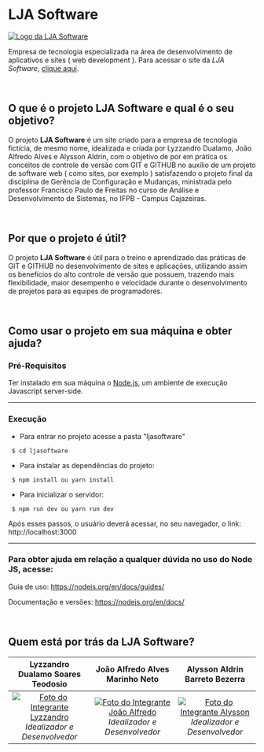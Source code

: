 # LJA Software
[![Logo da LJA Software](https://avatars.githubusercontent.com/u/99517827?s=200&v=4)](https://github.com/LJASoftware)

Empresa de tecnologia especializada na área de desenvolvimento de aplicativos e sites ( web development ). Para acessar o site da *LJA Software*, [clique aqui](https://ljasoftware-github-io-eight.vercel.app/).

&nbsp;

## O que é o projeto LJA Software e qual é o seu objetivo?

O projeto **LJA Software** é um site criado para a empresa de tecnologia fictícia, de mesmo nome, idealizada e criada por Lyzzandro Dualamo, João Alfredo Alves e Alysson Aldrin, com o objetivo de por em prática os conceitos de controle de versão com GIT e GITHUB no auxílio de um projeto de software web ( como sites, por exemplo ) satisfazendo o projeto final da disciplina de Gerência de Configuração e Mudanças, ministrada pelo professor Francisco Paulo de Freitas no curso de Análise e Desenvolvimento de Sistemas, no IFPB - Campus Cajazeiras.

&nbsp;

## Por que o projeto é útil?

O projeto **LJA Software** é útil para o treino e aprendizado das práticas de GIT e GITHUB no desenvolvimento de sites e aplicações, utilizando assim os benefícios do alto controle de versão que possuem, trazendo mais flexibilidade, maior desempenho e velocidade durante o desenvolvimento de projetos para as equipes de programadores.

&nbsp;

## Como usar o projeto em sua máquina e obter ajuda?

### Pré-Requisitos

Ter instalado em sua máquina o [Node.js](https://nodejs.org/en/download/), um ambiente de execução Javascript server-side.

---

### Execução

- Para entrar no projeto acesse a pasta "ljasoftware"

```
 $ cd ljasoftware
```

- Para instalar as dependências do projeto:

```
 $ npm install ou yarn install
```

- Para inicializar o servidor:
```
 $ npm run dev ou yarn run dev
```

Após esses passos, o usuário deverá acessar, no seu navegador, o link: http://localhost:3000

---

### Para obter ajuda em relação a qualquer dúvida no uso do **Node JS**, acesse:

Guia de uso: https://nodejs.org/en/docs/guides/

Documentação e versões: https://nodejs.org/en/docs/

&nbsp;

## Quem está por trás da LJA Software?

Lyzzandro Dualamo Soares Teodosio | João Alfredo Alves Marinho Neto | Alysson Aldrin Barreto Bezerra
:------: | :------: | :------:
[![Foto do Integrante Lyzzandro](https://avatars.githubusercontent.com/u/59299120?v=4)](https://github.com/lyzzandro) *Idealizador e Desenvolvedor* | [![Foto do Integrante João Alfredo](https://avatars.githubusercontent.com/u/68473607?v=4)](https://github.com/JoaoAlfredoAlves) *Idealizador e Desenvolvedor* | [![Foto do Integrante Alysson](https://avatars.githubusercontent.com/u/14878862?v=4)](https://github.com/alyssonaldrin) *Idealizador e Desenvolvedor* 

